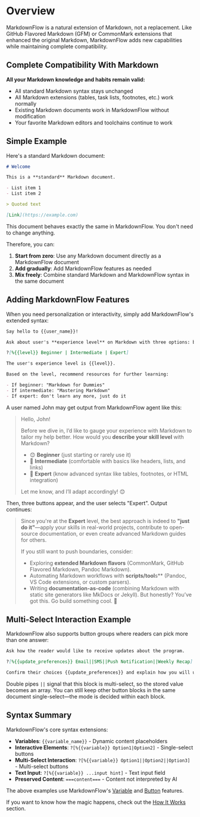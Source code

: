 # Overview

MarkdownFlow is a natural extension of Markdown, not a replacement. Like GitHub Flavored Markdown (GFM) or CommonMark extensions that enhanced the original Markdown, MarkdownFlow adds new capabilities while maintaining complete compatibility.

## Complete Compatibility With Markdown

**All your Markdown knowledge and habits remain valid:**

- All standard Markdown syntax stays unchanged
- All Markdown extensions (tables, task lists, footnotes, etc.) work normally
- Existing Markdown documents work in MarkdownFlow without modification
- Your favorite Markdown editors and toolchains continue to work

## Simple Example

Here's a standard Markdown document:

```markdown
# Welcome

This is a **standard** Markdown document.

- List item 1
- List item 2

> Quoted text

[Link](https://example.com)
```

This document behaves exactly the same in MarkdownFlow. You don't need to change anything.

Therefore, you can:

1. **Start from zero**: Use any Markdown document directly as a MarkdownFlow document
2. **Add gradually**: Add MarkdownFlow features as needed
3. **Mix freely**: Combine standard Markdown and MarkdownFlow syntax in the same document

## Adding MarkdownFlow Features

When you need personalization or interactivity, simply add MarkdownFlow's extended syntax:

```markdown
Say hello to {{user_name}}!

Ask about user's **experience level** on Markdown with three options: beginner, intermediate, and expert.

?[%{{level}} Beginner | Intermediate | Expert]

The user's experience level is {{level}}.

Based on the level, recommend resources for further learning:

- If beginner: "Markdown for Dummies"
- If intermediate: "Mastering Markdown"
- If expert: don't learn any more, just do it
```

A user named John may get output from MarkdownFlow agent like this:

> Hello, John!
>
> Before we dive in, I’d like to gauge your experience with Markdown to tailor my help better. How would you **describe your skill level** with Markdown?
>
> - 😊 **Beginner** (just starting or rarely use it)
> - 🚀 **Intermediate** (comfortable with basics like headers, lists, and links)
> - 🧙 **Expert** (know advanced syntax like tables, footnotes, or HTML integration)
>
> Let me know, and I’ll adapt accordingly! 😊

Then, three buttons appear, and the user selects "Expert". Output continues:

> Since you're at the **Expert** level, the best approach is indeed to **"just do it"**—apply your skills in real-world projects, contribute to open-source documentation, or even create advanced Markdown guides for others.
>
> If you still want to push boundaries, consider:
>
> - Exploring **extended Markdown flavors** (CommonMark, GitHub Flavored Markdown, Pandoc Markdown).
> - Automating Markdown workflows with **scripts/tool**s\*\* (Pandoc, VS Code extensions, or custom parsers).
> - Writing **documentation-as-code** (combining Markdown with static site generators like MkDocs or Jekyll).
>   But honestly? You’ve got this. Go build something cool. 🚀

## Multi-Select Interaction Example

MarkdownFlow also supports button groups where readers can pick more than one answer:

```markdown
Ask how the reader would like to receive updates about the program.

?[%{{update_preferences}} Email||SMS||Push Notification||Weekly Recap]

Confirm their choices {{update_preferences}} and explain how you will use each channel.
```

Double pipes `||` signal that this block is multi-select, so the stored value becomes an array. You can still keep other button blocks in the same document single-select—the mode is decided within each block.

## Syntax Summary

MarkdownFlow's core syntax extensions:

- **Variables**: `{{variable_name}}` - Dynamic content placeholders
- **Interactive Elements**: `?[%{{variable}} Option1|Option2]` - Single-select buttons
- **Multi-Select Interaction**: `?[%{{variable}} Option1||Option2||Option3]` - Multi-select buttons
- **Text Input**: `?[%{{variable}} ...input hint]` - Text input field
- **Preserved Content**: `===content===` - Content not interpreted by AI

The above examples use MarkdownFlow's [Variable](variables.md) and [Button](button-input.md) features.

If you want to know how the magic happens, check out the [How It Works](how-it-works.md) section.
